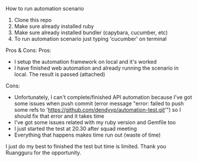 How to run automation scenario
1. Clone this repo
2. Make sure already installed ruby
3. Make sure already installed bundler (capybara, cucumber, etc)
4. To run automation scenario just typing 'cucumber' on terminal

Pros & Cons:
Pros:
- I setup the automation framework on local and it's worked
- I have finished web automation and already running the scenario in local. The result is passed (attached)

Cons:
- Unfortunately, I can't complete/finished API automation because I've got some issues when push commit (error message "error: failed to push some refs to 'https://github.com/dendyyp/automation-test.git'") so I should fix that error and it takes time
- I've got some issues related with my ruby version and Gemfile too
- I just started the test at 20.30 after squad meeting
- Everything that happens makes time run out (waste of time)

I just do my best to finished the test but time is limited. Thank you Ruangguru for the opportunity.
